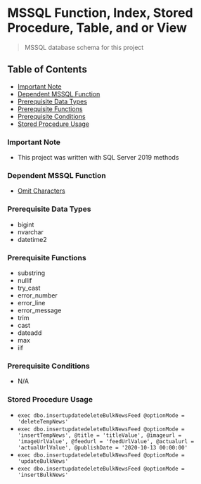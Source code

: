 # MSSQL Function, Index, Stored Procedure, Table, and or View
> MSSQL database schema for this project

## Table of Contents
* [Important Note](#important-note)
* [Dependent MSSQL Function](#dependent-mssql-function)
* [Prerequisite Data Types](#prerequisite-data-types)
* [Prerequisite Functions](#prerequisite-functions)
* [Prerequisite Conditions](#prerequisite-conditions)
* [Stored Procedure Usage](#stored-procedure-usage)

### **Important Note**
* This project was written with SQL Server 2019 methods

### Dependent MSSQL Function
* [Omit Characters](https://github.com/Cuates/omitcharactersmssql)

### Prerequisite Data Types
* bigint
* nvarchar
* datetime2

### Prerequisite Functions
* substring
* nullif
* try_cast
* error_number
* error_line
* error_message
* trim
* cast
* dateadd
* max
* iif

### Prerequisite Conditions
* N/A

### Stored Procedure Usage
* `exec dbo.insertupdatedeleteBulkNewsFeed @optionMode = 'deleteTempNews'`
* `exec dbo.insertupdatedeleteBulkNewsFeed @optionMode = 'insertTempNews', @title = 'titleValue', @imageurl = 'imageUrlValue', @feedurl = 'feedUrlValue', @actualurl = 'actualUrlValue', @publishDate = '2020-10-13 00:00:00'`
* `exec dbo.insertupdatedeleteBulkNewsFeed @optionMode = 'updateBulkNews'`
* `exec dbo.insertupdatedeleteBulkNewsFeed @optionMode = 'insertBulkNews'`

